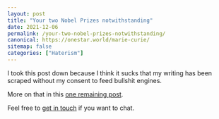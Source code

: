```yaml
---
layout: post
title: "Your two Nobel Prizes notwithstanding"
date: 2021-12-06
permalink: /your-two-nobel-prizes-notwithstanding/
canonical: https://onestar.world/marie-curie/
sitemap: false
categories: ["Haterism"]
---
```


I took this post down because I think it sucks that my writing has been scraped without my consent to feed bullshit engines.

More on that in this [one remaining post](/my-final-blog-post).

Feel free to [get in touch](/contact) if you want to chat.
